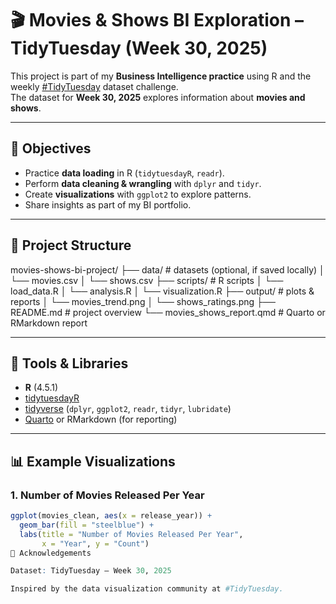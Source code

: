
# 🎬 Movies & Shows BI Exploration – TidyTuesday (Week 30, 2025)

This project is part of my **Business Intelligence practice** using R and the weekly [#TidyTuesday](https://github.com/rfordatascience/tidytuesday) dataset challenge.  
The dataset for **Week 30, 2025** explores information about **movies and shows**.  

---

## 📌 Objectives
- Practice **data loading** in R (`tidytuesdayR`, `readr`).  
- Perform **data cleaning & wrangling** with `dplyr` and `tidyr`.  
- Create **visualizations** with `ggplot2` to explore patterns.  
- Share insights as part of my BI portfolio.  

---

## 📂 Project Structure
movies-shows-bi-project/
├── data/ # datasets (optional, if saved locally)
│ └── movies.csv
│ └── shows.csv
├── scripts/ # R scripts
│ └── load_data.R
│ └── analysis.R
│ └── visualization.R
├── output/ # plots & reports
│ └── movies_trend.png
│ └── shows_ratings.png
├── README.md # project overview
└── movies_shows_report.qmd # Quarto or RMarkdown report


---

## 🔧 Tools & Libraries
- **R** (4.5.1)  
- [tidytuesdayR](https://github.com/thebioengineer/tidytuesdayR)  
- [tidyverse](https://www.tidyverse.org/) (`dplyr`, `ggplot2`, `readr`, `tidyr`, `lubridate`)  
- [Quarto](https://quarto.org/) or RMarkdown (for reporting)  

---

## 📊 Example Visualizations

### 1. Number of Movies Released Per Year
```r
ggplot(movies_clean, aes(x = release_year)) +
  geom_bar(fill = "steelblue") +
  labs(title = "Number of Movies Released Per Year",
       x = "Year", y = "Count")
📢 Acknowledgements

Dataset: TidyTuesday – Week 30, 2025

Inspired by the data visualization community at #TidyTuesday.
